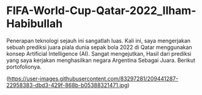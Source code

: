 # FIFA-World-Cup-Qatar-2022_Ilham-Habibullah
Penerapan teknologi sejauh ini sangatlah luas. Kali ini, saya mengerjakan sebuah prediksi juara piala dunia sepak bola 2022 di Qatar menggunakan konsep Artificial Intelligence (AI). Sangat mengejutkan, Hasil dari prediksi yang saya kerjakan menghasilkan negara Argentina Sebagai Juara. Berikut portofolionya.

(https://user-images.githubusercontent.com/83297281/209441287-22958383-dbd3-429f-868b-b05388321471.jpg)
